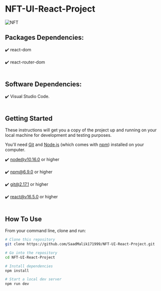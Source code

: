 # NFT-UI-React-Project
![NFT](https://user-images.githubusercontent.com/74017136/230351162-0ec16d39-7fe4-49e0-9b1c-a38e1ac087a9.png)

## Packages Dependencies:
✔️ react-dom<br></br>
✔️ react-router-dom<br></br>

## Software Dependencies:
✔️ Visual Studio Code.<br></br>

## Getting Started
These instructions will get you a copy of the project up and running on your local machine for development and testing purposes.

You'll need [Git](https://git-scm.com) and [Node.js](https://nodejs.org/en/download/) (which comes with [npm](http://npmjs.com)) installed on your computer.

✔️ node@v10.16.0 or higher<br></br>
✔️ npm@6.9.0 or higher<br></br>
✔️ git@2.17.1 or higher<br></br>
✔️ react@v16.5.0 or higher<br></br>

## How To Use 

From your command line, clone and run:

```bash
# Clone this repository
git clone https://github.com/SaadMalik171999/NFT-UI-React-Project.git

# Go into the repository
cd NFT-UI-React-Project

# Install dependencies
npm install

# Start a local dev server
npm run dev
